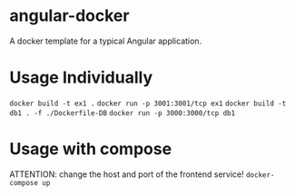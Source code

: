 # angular-docker
A docker template for a typical Angular application.

# Usage Individually
`docker build -t ex1 .`
`docker run -p 3001:3001/tcp ex1`
`docker build -t db1 . -f ./Dockerfile-DB`
`docker run -p 3000:3000/tcp db1`

# Usage with compose
ATTENTION: change the host and port of the frontend service!
`docker-compose up`
